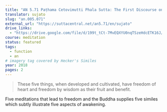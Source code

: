 ```yaml
---
title: "AN 5.71 Paṭhama Cetovimutti Phala Sutta: The First Discourse on How Freedom of the Heart is the Fruit"
translator: sujato
slug: "an.005.071"
external_url: "https://suttacentral.net/an5.71/en/sujato"
drive_links:
  - "https://drive.google.com/file/d/199t_tCt-7MvEQXYU0nqTSzeHdcETK16J/view?usp=drivesdk"
course: meditation
status: featured
tags:
  - function
  - an
# imagery tag covered by Hecker's Similes
year: 2018
pages: 2
---
```


> These five things, when developed and cultivated, have freedom of heart and freedom by wisdom as their fruit and benefit.

Five meditations that lead to freedom and the Buddha supplies five similes which subtly illustrate five aspects of awakening.

